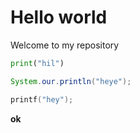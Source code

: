 # Hello world

Welcome to my repository

```python
print("hil")
```

```java
System.our.println("heye");
```

```c
printf("hey");
```

**ok**